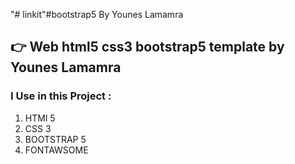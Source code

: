 "# linkit"#bootstrap5 By Younes Lamamra
## 👉 Web html5 css3 bootstrap5 template  by **Younes Lamamra**



### I Use in this Project :
1. HTMl 5
2. CSS 3
3. BOOTSTRAP 5
4. FONTAWSOME

